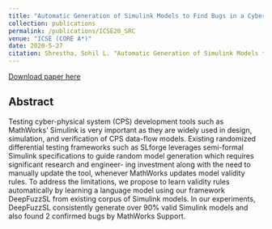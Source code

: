 ```yaml
---
title: "Automatic Generation of Simulink Models to Find Bugs in a Cyber-Physical System Tool Chain using Deep Learning."
collection: publications
permalink: /publications/ICSE20_SRC
venue: "ICSE (CORE A*)"
date: 2020-5-27
citation: Shrestha, Sohil L. "Automatic Generation of Simulink Models to Find Bugs in a Cyber-Physical System Tool Chain using Deep Learning. Proc. 42nd ACM/IEEE International Conference on Software Engineering (ICSE) Companion, 2020.""
---
```

[Download paper here](https://dl.acm.org/doi/10.1145/3377812.3382163) 

## Abstract
Testing cyber-physical system (CPS) development tools such as MathWorks’ Simulink is very important as they are widely used in design, simulation, and verification of CPS data-flow models. Existing randomized differential testing frameworks such as SLforge leverages semi-formal Simulink specifications to guide random model generation which requires significant research and engineer- ing investment along with the need to manually update the tool, whenever MathWorks updates model validity rules. To address the limitations, we propose to learn validity rules automatically by learning a language model using our framework DeepFuzzSL from existing corpus of Simulink models. In our experiments, DeepFuzzSL consistently generate over 90% valid Simulink models and also found 2 confirmed bugs by MathWorks Support.
